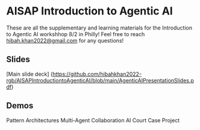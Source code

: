 # AISAP Introduction to Agentic AI
These are all the supplementary and learning materials for the Introduction to Agentic AI workshhop 8/2 in Philly! Feel free to reach hibah.khan2022@gmail.com for any questions!

## Slides
[Main slide deck] (https://github.com/hibahkhan2022-rgb/AISAPIntroductiontoAgenticAI/blob/main/AgenticAIPresentationSlides.pdf)

## Demos
Pattern Architectures
Multi-Agent Collaboration AI Court Case Project

